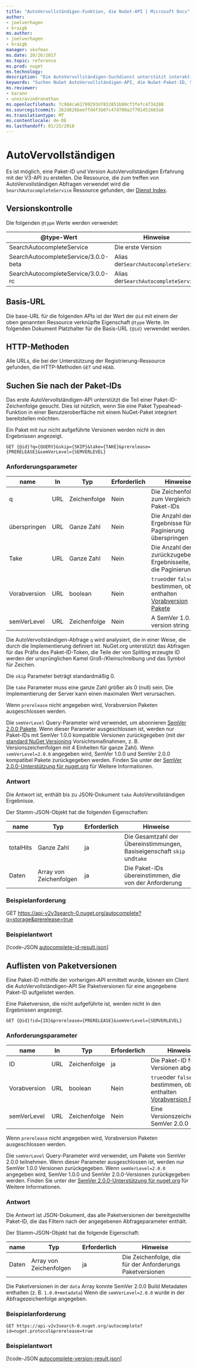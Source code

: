 ```yaml
---
title: "AutoVervollständigen-Funktion, die NuGet-API | Microsoft Docs"
author:
- joelverhagen
- kraigb
ms.author:
- joelverhagen
- kraigb
manager: skofman
ms.date: 10/26/2017
ms.topic: reference
ms.prod: nuget
ms.technology: 
description: "Die AutoVervollständigen-Suchdienst unterstützt interaktive Ermittlung von Paket-IDs und Versionen."
keywords: "Suchen NuGet AutoVervollständigen-API, die NuGet-Paket-ID, Substring-Paket-ID"
ms.reviewer:
- karann
- unniravindranathan
ms.openlocfilehash: 7c984ca61799293d7832851b80cf3fefc4734288
ms.sourcegitcommit: 262d026beeffd4f3b6fc47d780a2f701451663a8
ms.translationtype: MT
ms.contentlocale: de-DE
ms.lasthandoff: 01/25/2018
---
```

# <a name="autocomplete"></a>AutoVervollständigen

Es ist möglich, eine Paket-ID und Version AutoVervollständigen Erfahrung mit der V3-API zu erstellen. Die Ressource, die zum treffen von AutoVervollständigen Abfragen verwendet wird die `SearchAutocompleteService` Ressource gefunden, der [Dienst Index](service-index.md).

## <a name="versioning"></a>Versionskontrolle

Die folgenden `@type` Werte werden verwendet:

@type-Wert                          | Hinweise
------------------------------------ | -----
SearchAutocompleteService            | Die erste Version
SearchAutocompleteService/3.0.0-beta | Alias der`SearchAutocompleteService`
SearchAutocompleteService/3.0.0-rc   | Alias der`SearchAutocompleteService`

## <a name="base-url"></a>Basis-URL

Die base-URL für die folgenden APIs ist der Wert der `@id` mit einem der oben genannten Ressource verknüpfte Eigenschaft `@type` Werte. Im folgenden Dokument Platzhalter für die Basis-URL `{@id}` verwendet werden.

## <a name="http-methods"></a>HTTP-Methoden

Alle URLs, die bei der Unterstützung der Registrierung-Ressource gefunden, die HTTP-Methoden `GET` und `HEAD`.

## <a name="search-for-package-ids"></a>Suchen Sie nach der Paket-IDs

Das erste AutoVervollständigen-API unterstützt die Teil einer Paket-ID-Zeichenfolge gesucht. Dies ist nützlich, wenn Sie eine Paket Typeahead-Funktion in einer Benutzeroberfläche mit einem NuGet-Paket integriert bereitstellen möchten.

Ein Paket mit nur nicht aufgeführte Versionen werden nicht in den Ergebnissen angezeigt.

    GET {@id}?q={QUERY}&skip={SKIP}&take={TAKE}&prerelease={PRERELEASE}&semVerLevel={SEMVERLEVEL}

### <a name="request-parameters"></a>Anforderungsparameter

name        | In     | Typ    | Erforderlich | Hinweise
----------- | ------ | ------- | -------- | -----
q           | URL    | Zeichenfolge  | Nein       | Die Zeichenfolge zum Vergleich von Paket-IDs
überspringen        | URL    | Ganze Zahl | Nein       | Die Anzahl der Ergebnisse für die Paginierung überspringen
Take        | URL    | Ganze Zahl | Nein       | Die Anzahl der zurückzugebenden Ergebnisseite, für die Paginierung
Vorabversion  | URL    | boolean | Nein       | `true`oder `false` bestimmen, ob enthalten [Vorabversion Pakete](../create-packages/prerelease-packages.md)
semVerLevel | URL    | Zeichenfolge  | Nein       | A SemVer 1.0.0 version string 

Die AutoVervollständigen-Abfrage `q` wird analysiert, die in einer Weise, die durch die Implementierung definiert ist. NuGet.org unterstützt das Abfragen für das Präfix des Paket-ID-Token, die Teile der von Spliting erzeugte ID werden der ursprünglichen Kamel Groß-/Kleinschreibung und das Symbol für Zeichen.

Die `skip` Parameter beträgt standardmäßig 0.

Die `take` Parameter muss eine ganze Zahl größer als 0 (null) sein. Die Implementierung der Server kann einen maximalen Wert verursachen.

Wenn `prerelease` nicht angegeben wird, Vorabversion Paketen ausgeschlossen werden.

Die `semVerLevel` Query-Parameter wird verwendet, um abonnieren [SemVer 2.0.0 Pakete](https://github.com/NuGet/Home/wiki/SemVer2-support-for-nuget.org-%28server-side%29#identifying-semver-v200-packages).
Wenn dieser Parameter ausgeschlossen ist, werden nur Paket-IDs mit SemVer 1.0.0 kompatible Versionen zurückgegeben (mit der [standard NuGet Versioning](../reference/package-versioning.md) Vorsichtsmaßnahmen, z. B. Versionszeichenfolgen mit 4 Einheiten für ganze Zahl).
Wenn `semVerLevel=2.0.0` angegeben wird, SemVer 1.0.0 und SemVer 2.0.0 kompatibel Pakete zurückgegeben werden. Finden Sie unter der [SemVer 2.0.0-Unterstützung für nuget.org](https://github.com/NuGet/Home/wiki/SemVer2-support-for-nuget.org-%28server-side%29) für Weitere Informationen.

### <a name="response"></a>Antwort

Die Antwort ist, enthält bis zu JSON-Dokument `take` AutoVervollständigen Ergebnisse.

Der Stamm-JSON-Objekt hat die folgenden Eigenschaften:

name      | Typ             | Erforderlich | Hinweise
--------- | ---------------- | -------- | -----
totalHits | Ganze Zahl          | ja      | Die Gesamtzahl der Übereinstimmungen, Basiseigenschaft `skip` und`take`
Daten      | Array von Zeichenfolgen | ja      | Die Paket-IDs übereinstimmen, die von der Anforderung

### <a name="sample-request"></a>Beispielanforderung

GET https://api-v2v3search-0.nuget.org/autocomplete?q=storage&prerelease=true

### <a name="sample-response"></a>Beispielantwort

[!code-JSON [autocomplete-id-result.json](./_data/autocomplete-id-result.json)]

## <a name="enumerate-package-versions"></a>Auflisten von Paketversionen

Eine Paket-ID mithilfe der vorherigen-API ermittelt wurde, können ein Client die AutoVervollständigen-API Sie Paketversionen für eine angegebene Paket-ID aufgelistet werden.

Eine Paketversion, die nicht aufgeführte ist, werden nicht in den Ergebnissen angezeigt.

    GET {@id}?id={ID}&prerelease={PRERELEASE}&semVerLevel={SEMVERLEVEL}

### <a name="request-parameters"></a>Anforderungsparameter

name        | In     | Typ    | Erforderlich | Hinweise
----------- | ------ | ------- | -------- | -----
ID          | URL    | Zeichenfolge  | ja      | Die Paket-ID für Versionen abgerufen
Vorabversion  | URL    | boolean | Nein       | `true`oder `false` bestimmen, ob enthalten [Vorabversion Pakete](../create-packages/prerelease-packages.md)
semVerLevel | URL    | Zeichenfolge  | Nein       | Eine Versionszeichenfolge SemVer 2.0.0 

Wenn `prerelease` nicht angegeben wird, Vorabversion Paketen ausgeschlossen werden.

Die `semVerLevel` Query-Parameter wird verwendet, um Pakete von SemVer 2.0.0 teilnehmen. Wenn dieser Parameter ausgeschlossen ist, werden nur SemVer 1.0.0 Versionen zurückgegeben. Wenn `semVerLevel=2.0.0` angegeben wird, SemVer 1.0.0 und SemVer 2.0.0-Versionen zurückgegeben werden. Finden Sie unter der [SemVer 2.0.0-Unterstützung für nuget.org](https://github.com/NuGet/Home/wiki/SemVer2-support-for-nuget.org-%28server-side%29) für Weitere Informationen.

### <a name="response"></a>Antwort

Die Antwort ist JSON-Dokument, das alle Paketversionen der bereitgestellte Paket-ID, die das Filtern nach der angegebenen Abfrageparameter enthält.

Der Stamm-JSON-Objekt hat die folgende Eigenschaft:

name      | Typ             | Erforderlich | Hinweise
--------- | ---------------- | -------- | -----
Daten      | Array von Zeichenfolgen | ja      | Die Zeichenfolge, die für der Anforderungs Paketversionen

Die Paketversionen in der `data` Array konnte SemVer 2.0.0 Build Metadaten enthalten (z. B. `1.0.0+metadata`) Wenn die `semVerLevel=2.0.0` wurde in der Abfragezeichenfolge angegeben.

### <a name="sample-request"></a>Beispielanforderung

    GET https://api-v2v3search-0.nuget.org/autocomplete?id=nuget.protocol&prerelease=true

### <a name="sample-response"></a>Beispielantwort

[!code-JSON [autocomplete-version-result.json](./_data/autocomplete-version-result.json)]
